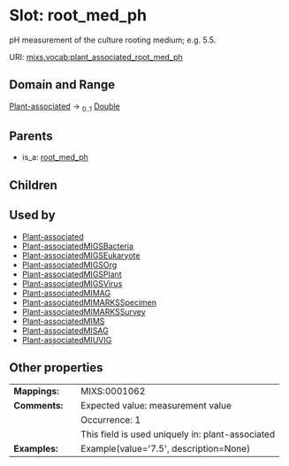
# Slot: root_med_ph


pH measurement of the culture rooting medium; e.g. 5.5.

URI: [mixs.vocab:plant_associated_root_med_ph](https://w3id.org/mixs/vocab/plant_associated_root_med_ph)


## Domain and Range

[Plant-associated](Plant-associated.md) &#8594;  <sub>0..1</sub> [Double](types/Double.md)

## Parents

 *  is_a: [root_med_ph](root_med_ph.md)

## Children


## Used by

 * [Plant-associated](Plant-associated.md)
 * [Plant-associatedMIGSBacteria](Plant-associatedMIGSBacteria.md)
 * [Plant-associatedMIGSEukaryote](Plant-associatedMIGSEukaryote.md)
 * [Plant-associatedMIGSOrg](Plant-associatedMIGSOrg.md)
 * [Plant-associatedMIGSPlant](Plant-associatedMIGSPlant.md)
 * [Plant-associatedMIGSVirus](Plant-associatedMIGSVirus.md)
 * [Plant-associatedMIMAG](Plant-associatedMIMAG.md)
 * [Plant-associatedMIMARKSSpecimen](Plant-associatedMIMARKSSpecimen.md)
 * [Plant-associatedMIMARKSSurvey](Plant-associatedMIMARKSSurvey.md)
 * [Plant-associatedMIMS](Plant-associatedMIMS.md)
 * [Plant-associatedMISAG](Plant-associatedMISAG.md)
 * [Plant-associatedMIUVIG](Plant-associatedMIUVIG.md)

## Other properties

|  |  |  |
| --- | --- | --- |
| **Mappings:** | | MIXS:0001062 |
| **Comments:** | | Expected value: measurement value |
|  | | Occurrence: 1 |
|  | | This field is used uniquely in: plant-associated |
| **Examples:** | | Example(value='7.5', description=None) |


